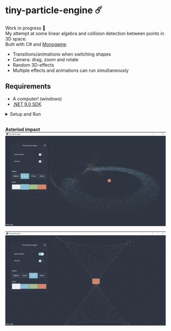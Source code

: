 
# tiny-particle-engine ☄️

Work in progress 👷  
My attempt at some linear algebra and collision detection between points in 3D space.  
Built with C# and [Monogame](https://monogame.net/).  

* Transitions/animations when switching shapes
* Camera: drag, zoom and rotate
* Random 3D-effects
* Multiple effects and animations can run simultaneously

## Requirements
* A computer! (windows)
* [.NET 9.0 SDK](https://dotnet.microsoft.com/en-us/download/dotnet)    
  
<details>
<summary>Setup and Run</summary>  

```
git clone https://github.com/Peppson/tiny-particle-engine.git &&
cd tiny-particle-engine/src &&
dotnet run -c Release
```

</details>

&nbsp;  
**Asteriod impact**
![Asteriod impact](./Images/Asteriod.png)  

![Random transition](./Images/Random2.png)  

&nbsp;
